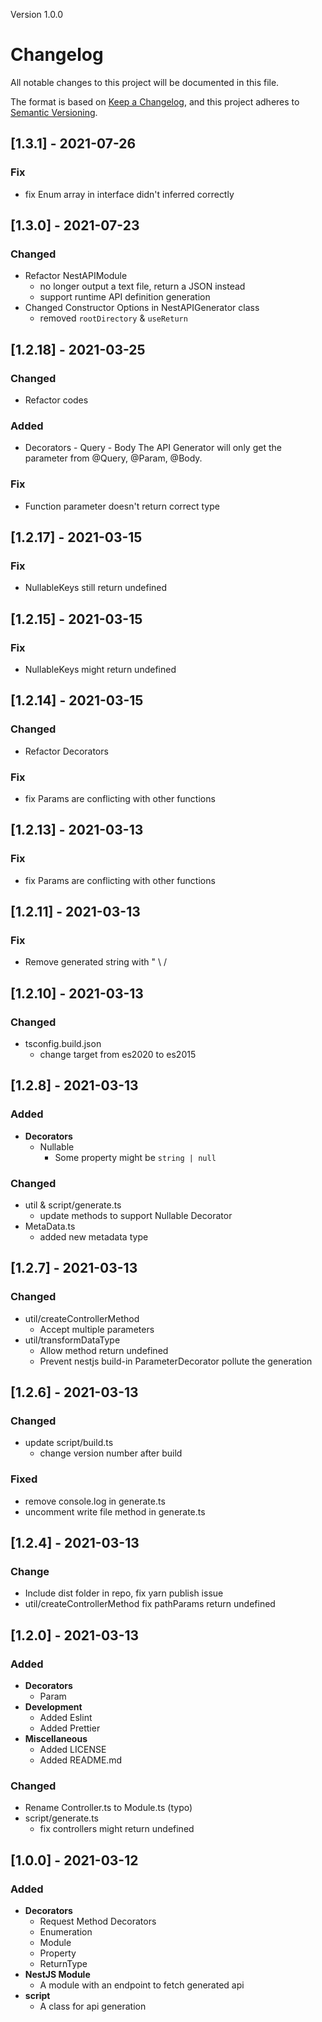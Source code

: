 Version 1.0.0

# Changelog

All notable changes to this project will be documented in this file.

The format is based on [Keep a Changelog](https://keepachangelog.com/en/1.0.0/),
and this project adheres to [Semantic Versioning](https://semver.org/spec/v2.0.0.html).

## [1.3.1] - 2021-07-26

### Fix

-   fix Enum array in interface didn't inferred correctly

## [1.3.0] - 2021-07-23

### Changed

-   Refactor NestAPIModule
    -   no longer output a text file, return a JSON instead
    -   support runtime API definition generation
-   Changed Constructor Options in NestAPIGenerator class
    -   removed `rootDirectory` & `useReturn`

## [1.2.18] - 2021-03-25

### Changed

-   Refactor codes

### Added

-   Decorators - Query - Body
    The API Generator will only get the parameter from @Query, @Param, @Body.

### Fix

-   Function parameter doesn't return correct type

## [1.2.17] - 2021-03-15

### Fix

-   NullableKeys still return undefined

## [1.2.15] - 2021-03-15

### Fix

-   NullableKeys might return undefined

## [1.2.14] - 2021-03-15

### Changed

-   Refactor Decorators

### Fix

-   fix Params are conflicting with other functions

## [1.2.13] - 2021-03-13

### Fix

-   fix Params are conflicting with other functions

## [1.2.11] - 2021-03-13

### Fix

-   Remove generated string with " \ /

## [1.2.10] - 2021-03-13

### Changed

-   tsconfig.build.json
    -   change target from es2020 to es2015

## [1.2.8] - 2021-03-13

### Added

-   **Decorators**
    -   Nullable
        -   Some property might be `string | null`

### Changed

-   util & script/generate.ts
    -   update methods to support Nullable Decorator
-   MetaData.ts
    -   added new metadata type

## [1.2.7] - 2021-03-13

### Changed

-   util/createControllerMethod
    -   Accept multiple parameters
-   util/transformDataType
    -   Allow method return undefined
    -   Prevent nestjs build-in ParameterDecorator pollute the generation

## [1.2.6] - 2021-03-13

### Changed

-   update script/build.ts
    -   change version number after build

### Fixed

-   remove console.log in generate.ts
-   uncomment write file method in generate.ts

## [1.2.4] - 2021-03-13

### Change

-   Include dist folder in repo, fix yarn publish issue
-   util/createControllerMethod fix pathParams return undefined

## [1.2.0] - 2021-03-13

### Added

-   **Decorators**
    -   Param
-   **Development**
    -   Added Eslint
    -   Added Prettier
-   **Miscellaneous**
    -   Added LICENSE
    -   Added README.md

### Changed

-   Rename Controller.ts to Module.ts (typo)
-   script/generate.ts
    -   fix controllers might return undefined

## [1.0.0] - 2021-03-12

### Added

-   **Decorators**
    -   Request Method Decorators
    -   Enumeration
    -   Module
    -   Property
    -   ReturnType
-   **NestJS Module**
    -   A module with an endpoint to fetch generated api
-   **script**
    -   A class for api generation
